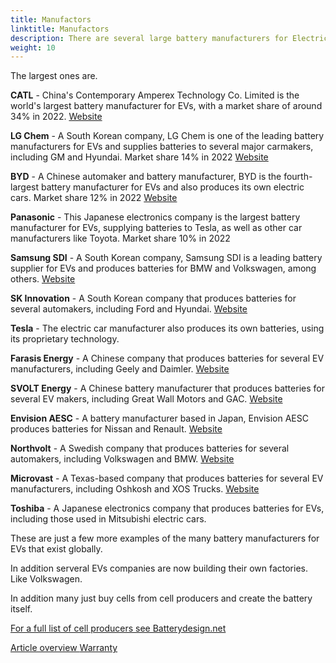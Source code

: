 ```yaml
---
title: Manufactors
linktitle: Manufactors
description: There are several large battery manufacturers for Electric Vehicles (EVs) globally.
weight: 10
---
```

<!-- markdownlint-disable MD033 -->

The largest ones are.

**CATL** - China's Contemporary Amperex Technology Co. Limited is the world's largest battery manufacturer for EVs, with a market share of around 34% in 2022. [Website](https://www.catl.com/en/)

**LG Chem** - A South Korean company, LG Chem is one of the leading battery manufacturers for EVs and supplies batteries to several major carmakers, including GM and Hyundai. Market share 14% in 2022 [Website](https://www.lgchem.com/)

**BYD** - A Chinese automaker and battery manufacturer, BYD is the fourth-largest battery manufacturer for EVs and also produces its own electric cars. Market share 12% in 2022 [Website](https://www.bydglobal.com/)

**Panasonic** - This Japanese electronics company is the largest battery manufacturer for EVs, supplying batteries to Tesla, as well as other car manufacturers like Toyota.  Market share 10% in 2022

**Samsung SDI** - A South Korean company, Samsung SDI is a leading battery supplier for EVs and produces batteries for BMW and Volkswagen, among others. [Website](https://www.samsungsdi.com/)

**SK Innovation** - A South Korean company that produces batteries for several automakers, including Ford and Hyundai.
[Website](https://www.skinnovation.com/)

**Tesla** - The electric car manufacturer also produces its own batteries, using its proprietary technology.

**Farasis Energy** - A Chinese company that produces batteries for several EV manufacturers, including Geely and Daimler. [Website](https://www.farasis-energy.com/)

**SVOLT Energy** - A Chinese battery manufacturer that produces batteries for several EV makers, including Great Wall Motors and GAC. [Website](https://svolt-eu.com/)

**Envision AESC** - A battery manufacturer based in Japan, Envision AESC produces batteries for Nissan and Renault. [Website](https://www.envision-aesc.com/en/)

**Northvolt** - A Swedish company that produces batteries for several automakers, including Volkswagen and BMW. [Website](https://northvolt.com/)

**Microvast** - A Texas-based company that produces batteries for several EV manufacturers, including Oshkosh and XOS Trucks. [Website](https://microvast.com/)

**Toshiba** - A Japanese electronics company that produces batteries for EVs, including those used in Mitsubishi electric cars.

These are just a few more examples of the many battery manufacturers for EVs that exist globally.

In addition serveral EVs companies are now building their own factories. Like Volkswagen.

In addition many just buy cells from cell producers and create the battery itself.

[For a full list of cell producers see Batterydesign.net](https://www.batterydesign.net/battery-cell/cell-manufacturers/)

<div class="mt-3 mb-3">
    <a href="../" class="btn btn-outline-secondary">Article overview <i class="bi-card-list"></i></a>
    <a href="../warranty/" class="btn btn-primary float-end">Warranty <i class="bi-arrow-right-circle"></i></a>
</div>
